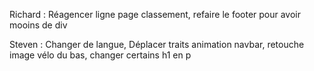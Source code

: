 Richard : Réagencer ligne page classement, refaire le footer pour avoir mooins de div                                                                                                

Steven : Changer de langue, Déplacer traits animation navbar, retouche image vélo du bas, changer certains h1 en p
